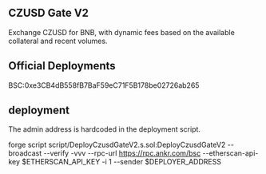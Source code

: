## CZUSD Gate V2

Exchange CZUSD for BNB, with dynamic fees based on the available collateral and recent volumes.

## Official Deployments

BSC:0xe3CB4dB558fB7BaF59eC71F5B178be02726ab265

## deployment

The admin address is hardcoded in the deployment script.

forge script script/DeployCzusdGateV2.s.sol:DeployCzusdGateV2 --broadcast --verify -vvv --rpc-url https://rpc.ankr.com/bsc --etherscan-api-key $ETHERSCAN_API_KEY -i 1 --sender $DEPLOYER_ADDRESS
